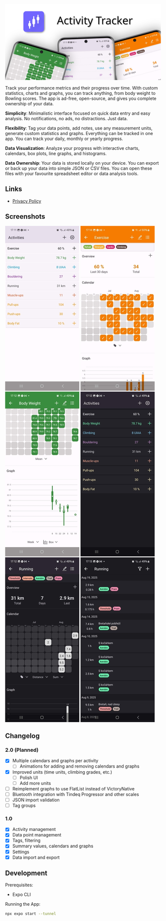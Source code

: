 [![Activity Tracker Title](google-play/feature-graphic.png)](google-play/feature-graphic.png)

<!-- This description is formatted with HTML to be copy-pasteable into Google Play description -->

Track your performance metrics and their progress over time. With custom statistics, charts and graphs, you can track anything, from body weight to Bowling scores. The app is ad-free, open-source, and gives you complete ownership of your data.

<b>Simplicity</b>: Minimalistic interface focused on quick data entry and easy analysis. No notifications, no ads, no distractions. Just data.

<b>Flexibility</b>: Tag your data points, add notes, use any measurement units, generate custom statistics and graphs. Everything can be tracked in one app. You can track your daily, monthly or yearly progress.

<b>Data Visualization</b>: Analyze your progress with interactive charts, calendars, box plots, line graphs, and histograms.

<b>Data Ownership</b>: Your data is stored locally on your device. You can export or back up your data into simple JSON or CSV files. You can open these files with your favourite spreadsheet editor or data analysis tools.

## Links

- [Privacy Policy](https://potocpav.github.io/activity-tracker/privacy)

## Screenshots


[![Screenshot 1](screenshots/sshot-1.thumb.jpg)](screenshots/sshot-1.jpg)
[![Screenshot 2](screenshots/sshot-2.thumb.jpg)](screenshots/sshot-2.jpg)
[![Screenshot 3](screenshots/sshot-3.thumb.jpg)](screenshots/sshot-3.jpg)
[![Screenshot 4](screenshots/sshot-4.thumb.jpg)](screenshots/sshot-4.jpg)
[![Screenshot 5](screenshots/sshot-5.thumb.jpg)](screenshots/sshot-5.jpg)
[![Screenshot 6](screenshots/sshot-6.thumb.jpg)](screenshots/sshot-6.jpg)

## Changelog

### 2.0 (Planned)

- [x] Multiple calendars and graphs per activity
  - [ ] Animations for adding and removing calendars and graphs
- [x] Improved units (time units, climbing grades, etc.)
  - [ ] Polish UI
  - [ ] Add more units
- [ ] Reimplement graphs to use FlatList instead of VictoryNative
- [ ] Bluetooth integration with Tindeq Progressor and other scales
- [ ] JSON import validation
- [ ] Tag groups

### 1.0

- [x] Activity management
- [x] Data point management
- [x] Tags, filtering
- [x] Summary values, calendars and graphs
- [x] Settings
- [x] Data import and export

## Development

Prerequisites:

- Expo CLI

Running the App:

```bash
npx expo start --tunnel
```
